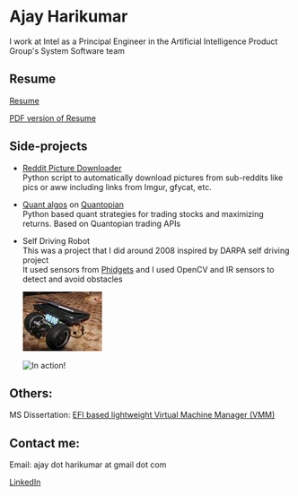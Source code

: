 Ajay Harikumar
===========


I work at Intel as a Principal Engineer in the Artificial Intelligence Product Group's System Software team   
   

   
Resume
------
[Resume](resume.md)   
   
[PDF version of Resume](https://github.com/ajayhk/ajayhk.github.io/raw/master/pdf/resume_no_addr.pdf)

   
   
   
Side-projects
--------
   
*   [Reddit Picture Downloader](https://github.com/ajayhk/reddit-downloader)    
    Python script to automatically download pictures from sub-reddits like pics or aww including links from Imgur, gfycat, etc.    
    
    

*   [Quant algos](https://github.com/ajayhk/quant/tree/master/algos) on [Quantopian](https://www.quantopian.com/)   
    Python based quant strategies for trading stocks and maximizing returns. Based on Quantopian trading APIs
       
    
    
*   Self Driving Robot   
    This was a project that I did around 2008 inspired by DARPA self driving project   
    It used sensors from [Phidgets](https://www.phidgets.com/) and I used OpenCV and IR sensors to detect and avoid obstacles      
   
    ![Robot](https://raw.githubusercontent.com/ajayhk/ajayhk.github.io/master/images/robot.jpg "Self Driving Robot"   )
    
    
    
    <picture>
      <source type="image/webp" srcset="https://raw.githubusercontent.com/ajayhk/ajayhk.github.io/master/images/robot.webp">
      <img src="https://gfycat.com/GaseousEntireBat" alt="In action!">
    </picture>
    
   
    

Others:   
------

MS Dissertation: [EFI based lightweight Virtual Machine Manager (VMM)](https://github.com/ajayhk/ajayhk.github.io/raw/master/pdf/EFI_VMM_MS_dissertation.pdf)

   
   
   
   
   

Contact me:   
------- 
Email: ajay dot harikumar at gmail dot com    

[LinkedIn](https://www.linkedin.com/in/ajayharikumar/)   

